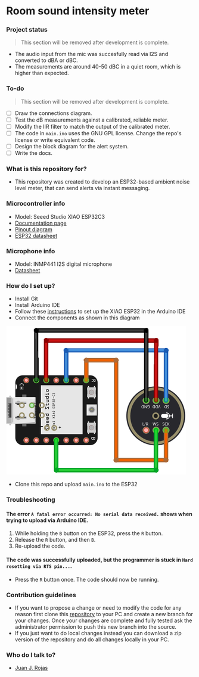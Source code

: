 Room sound intensity meter
============

### Project status

> This section will be removed after development is complete.

- The audio input from the mic was succesfully read via I2S and converted to dBA or dBC.
- The measurements are around 40-50 dBC in a quiet room, which is higher than expected. 

### To-do

> This section will be removed after development is complete.

- [ ] Draw the connections diagram.
- [ ] Test the dB measurements against a calibrated, reliable meter.
- [ ] Modify the IIR filter to match the output of the calibrated meter.
- [ ] The code in `main.ino` uses the GNU GPL license. Change the repo's license or write equivalent code. 
- [ ] Design the block diagram for the alert system.
- [ ] Write the docs.

### What is this repository for?

* This repository was created to develop an ESP32-based ambient noise level meter, that can send alerts via instant messaging.

### Microcontroller info

* Model: Seeed Studio XIAO ESP32C3
* [Documentation page](https://wiki.seeedstudio.com/XIAO_ESP32C3_Getting_Started/)
* [Pinout diagram](https://files.seeedstudio.com/wiki/XIAO_WiFi/pin_map-2.png)
* [ESP32 datasheet](https://www.espressif.com/sites/default/files/documentation/esp32_datasheet_en.pdf)

### Microphone info

* Model: INMP441 I2S digital microphone
* [Datasheet](https://invensense.tdk.com/wp-content/uploads/2015/02/INMP441.pdf)

### How do I set up?

* Install Git
* Install Arduino IDE
* Follow these [instructions](https://wiki.seeedstudio.com/XIAO_ESP32C3_Getting_Started/#getting-started) to set up the XIAO ESP32 in the Arduino IDE
* Connect the components as shown in this diagram

![Connection diagram for the XIAO ESP32C3 microcontroller and the INMP441 digital microphopne.](./connection_diagram.png)

* Clone this repo and upload `main.ino` to the ESP32

### Troubleshooting

#### The error `A fatal error occurred: No serial data received.` shows when trying to upload via Arduino IDE.

1. While holding the `B` button on the ESP32, press the `R` button.
1. Release the `R` button, and then `B`.
1. Re-upload the code.

#### The code was successfully uploaded, but the programmer is stuck in `Hard resetting via RTS pin...`.

- Press the `R` button once. The code should now be running.

### Contribution guidelines ###

* If you want to propose a change or need to modify the code for any reason first clone this [repository](https://github.com/DeltaLabo/rsim) to your PC and create a new branch for your changes. Once your changes are complete and fully tested ask the administrator permission to push this new branch into the source.
* If you just want to do local changes instead you can download a zip version of the repository and do all changes locally in your PC. 

### Who do I talk to? ###

* [Juan J. Rojas](mailto:juan.rojas@itcr.ac.cr)
